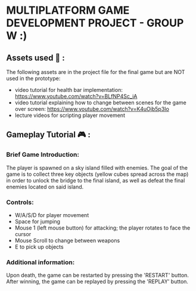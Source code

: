 # **MULTIPLATFORM GAME DEVELOPMENT PROJECT - GROUP W :)**

## Assets used :art: :

The following assets are in the project file for the final game but are NOT used in the prototype:

- video tutorial for health bar implementation: https://www.youtube.com/watch?v=BLfNP4Sc_iA
- video tutorial explaining how to change between scenes for the game over screen: https://www.youtube.com/watch?v=K4uOjb5p3Io
- lecture videos for scripting player movement

## Gameplay Tutorial :video_game: :
### Brief Game Introduction:
The player is spawned on a sky island filled with enemies. The goal of the game is to collect three key objects
(yellow cubes spread across the map) in order to unlock the bridge to the final island, as well as defeat the final
enemies located on said island.

### Controls: 
- W/A/S/D for player movement
- Space for jumping
- Mouse 1 (left mouse button) for attacking; the player rotates to face the cursor
- Mouse Scroll to change between weapons
- E to pick up objects

### Additional information:
Upon death, the game can be restarted by pressing the 'RESTART' button. After winning, the game can be 
replayed by pressing the 'REPLAY' button.